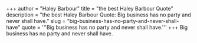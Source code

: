 +++
author = "Haley Barbour"
title = "the best Haley Barbour Quote"
description = "the best Haley Barbour Quote: Big business has no party and never shall have."
slug = "big-business-has-no-party-and-never-shall-have"
quote = '''Big business has no party and never shall have.'''
+++
Big business has no party and never shall have.
